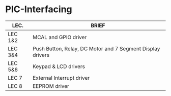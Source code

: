 # PIC-Interfacing

| LEC.  |  BRIEF |
| ---   | ---  |
| LEC 1&2 | MCAL and GPIO driver |
| LEC 3&4 | Push Button, Relay, DC Motor and 7 Segment Display drivers |
| LEC 5&6 | Keypad & LCD drivers |
| LEC 7   | External Interrupt driver |
| LEC 8   | EEPROM driver |

